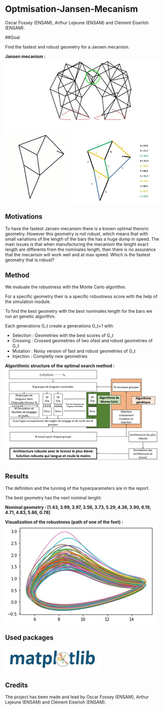 # Optmisation-Jansen-Mecanism

Oscar Fossey (ENSAM), Arthur Lejeune (ENSAM) and Clément Eiserloh (ENSAM).

##Goal 

Find the fastest and robust geometry for a Jansen mecanism.

**Jansen mecanism :**
![alt text](https://github.com/oscarfossey/Optmisation-Jansen-Mecanism/blob/main/Images/Jansen.JPG)

## Motivations

To have the fastest Jansen mecanism there is a known optimal theroric geometry. However this geometry is not robust, which means that with small variations of the length of the bars the has a huge dump in speed. The main issues is that when manufacturing the mecanism the lenght exact length are differents from the nominales length, then there is no assurance that the mecanism will work well and at max speed. Which is the fastest geomatry that is robust?

## Method

We evaluate the robustness with the Monte Carlo algorithm.

For a specific geometry their is a specific robustness score with the help of the simulation module.

To find the best geometry with the best nominales length for the bars we run an genetic algorithm.

Each generations G_t create a generations G_t+1 with:
- Selection : Geometries with the best scores of G_t
- Crossing : Crossed geometries of two ofast and robust geometries of G_t
- Mutation : Noisy version of fast and robust geometries of G_t
- Injection : Completly new geometries

**Algorithmic structure of the optimal search method :**
![alt text](https://github.com/oscarfossey/Optmisation-Jansen-Mecanism/blob/main/Images/Architecture.JPG)

## Results

The definition and the tunning of the hyperparameters are in the report.

The best geometry has the next nominal lenght:

**Nominal geometry : [1.43, 3.99, 3.97, 3.56, 3.73, 5.29, 4.36, 3.90, 6.19, 4.71, 4.83, 5.86, 0.78]**

**Visualization of the robustness (path of one of the feet) :**
![alt text](https://github.com/oscarfossey/Optmisation-Jansen-Mecanism/blob/main/Images/feet_path.JPG)

## Used packages

![alt text](https://github.com/oscarfossey/Optmisation-Jansen-Mecanism/blob/main/Images/packages.JPG)

## Credits

The project has been made and lead by Oscar Fossey (ENSAM), Arthur Lejeune (ENSAM) and Clément Eiserloh (ENSAM).

